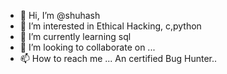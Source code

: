 - 👋 Hi, I’m @shuhash
- 👀 I’m interested in Ethical Hacking, c,python
- 🌱 I’m currently learning sql
- 💞️ I’m looking to collaborate on ...
- 📫 How to reach me ...
An certified Bug Hunter..

<!---
shuhash/shuhash is a ✨ special ✨ repository because its `README.md` (this file) appears on your GitHub profile.
You can click the Preview link to take a look at your changes.
--->
